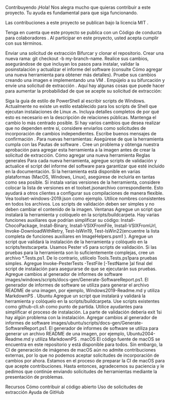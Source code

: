 Contribuyendo
¡Hola! Nos alegra mucho que quieras contribuir a este proyecto. Tu ayuda es fundamental para que siga funcionando.

Las contribuciones a este proyecto se publican bajo la licencia MIT .

Tenga en cuenta que este proyecto se publica con un Código de conducta para colaboradores . Al participar en este proyecto, usted acepta cumplir con sus términos.

Enviar una solicitud de extracción
Bifurcar y clonar el repositorio.
Crear una nueva rama: git checkout -b my-branch-name.
Realice sus cambios, asegurándose de que incluyan los pasos para instalar, validar la posinstalación y actualizar el informe del software (consulte Cómo agregar una nueva herramienta para obtener más detalles).
Pruebe sus cambios creando una imagen e implementando una VM .
Empújelo a su bifurcación y envíe una solicitud de extracción .
Aquí hay algunas cosas que puede hacer para aumentar la probabilidad de que se acepte su solicitud de extracción:

Siga la guía de estilo de PowerShell al escribir scripts de Windows. Actualmente no existe un estilo establecido para los scripts de Shell que ejecutan instalaciones de Linux 🔜.
Incluya detalles completos de por qué esto es necesario en la descripción de relaciones públicas.
Mantenga el cambio lo más centrado posible. Si hay varios cambios que desea realizar que no dependen entre sí, considere enviarlos como solicitudes de incorporación de cambios independientes.
Escribe buenos mensajes de confirmación .
Para nuevas herramientas:
Asegúrese de que la herramienta cumpla con las Pautas de software .
Cree un problema y obtenga nuestra aprobación para agregar esta herramienta a la imagen antes de crear la solicitud de extracción.
Cómo agregar una nueva herramienta
Reglas generales
Para cada nueva herramienta, agregue scripts de validación y actualice el script del informe del software para garantizar que esté incluido en la documentación.
Si la herramienta está disponible en varias plataformas (MacOS, Windows, Linux), asegúrese de incluirla en tantas como sea posible.
Si instala varias versiones de la herramienta, considere colocar la lista de versiones en el toolset.jsonarchivo correspondiente. Esto ayudará a otros clientes a configurar sus compilaciones de manera flexible. Vea toolset-windows-2019.json como ejemplo.
Utilice nombres consistentes en todos los archivos.
Los scripts de validación deben ser simples y no deben cambiar el contenido de la imagen.
Ventanas
Agregue un script que instalará la herramienta y colóquelo en la scripts/buildcarpeta. Hay varias funciones auxiliares que podrían simplificar su código: Install-ChocoPackage, Install-Binary, Install-VSIXFromFile, Install-VSIXFromUrl, Invoke-DownloadWithRetry, Test-IsWin19, Test-IsWin22(encuentre la lista completa de funciones auxiliares en ImageHelpers.psm1 ).
Agregue un script que validará la instalación de la herramienta y colóquelo en la scripts/testscarpeta. Usamos Pester v5 para scripts de validación. Si las pruebas para la herramienta son lo suficientemente complejas, cree un archivo *.Tests.ps1. De lo contrario, utilícelo Tools.Tests.ps1para pruebas simples. Agregue Invoke-PesterTests -TestFile <testFileName> [-TestName <describeName>]al final del script de instalación para asegurarse de que se ejecutarán sus pruebas.
Agregue cambios al generador de informes de software images/windows/scripts/docs-gen/Generate-SoftwareReport.ps1. El generador de informes de software se utiliza para generar el archivo README de una imagen, por ejemplo, Windows2019-Readme.md y utiliza MarkdownPS .
Ubuntu
Agregue un script que instalará y validará la herramienta y colóquelo en la scripts/buildcarpeta. Use scripts existentes como github-cli.sh como punto de partida.
Utilice ayudantes para simplificar el proceso de instalación.
La parte de validación debería exit 1si hay algún problema con la instalación.
Agregar cambios al generador de informes de software images/ubuntu/scripts/docs-gen/Generate-SoftwareReport.ps1. El generador de informes de software se utiliza para generar un archivo README de una imagen, por ejemplo, Ubuntu2004-Readme.md y utiliza MarkdownPS .
macOS
El código fuente de macOS se encuentra en este repositorio y está disponible para todos. Sin embargo, la CI de generación de imágenes de macOS aún no admite contribuciones externas, por lo que no podemos aceptar solicitudes de incorporación de cambios por ahora. Estamos en el proceso de preparar la CI de macOS para que acepte contribuciones. Hasta entonces, agradecemos su paciencia y le pedimos que continúe enviando solicitudes de herramientas mediante la presentación de problemas.

Recursos
Cómo contribuir al código abierto
Uso de solicitudes de extracción
Ayuda de GitHub
